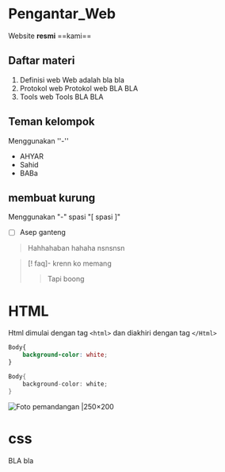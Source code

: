 # Pengantar_Web

Website **resmi** ==kami== 
## Daftar materi
1. Definisi web
	Web adalah bla bla
2. Protokol web
	Protokol web BLA BLA
3. Tools web
	Tools BLA BLA

## Teman kelompok
Menggunakan ''-''
- AHYAR
- Sahid
- BABa

## membuat kurung
Menggunakan "-" spasi "[ spasi ]"
- [ ] Asep ganteng

> Hahhahaban
> hahaha
> nsnsnsn


> [! faq]- krenn ko memang
> > Tapi boong



# HTML
Html dimulai dengan tag `<html>` dan diakhiri dengan tag `</Html>`

```css
Body{
	background-color: white;
}
```

```c++
Body{
	background-color: white;
}
```

![Foto pemandangan |250×200](IMG_09.jpg)



# css

BLA bla
